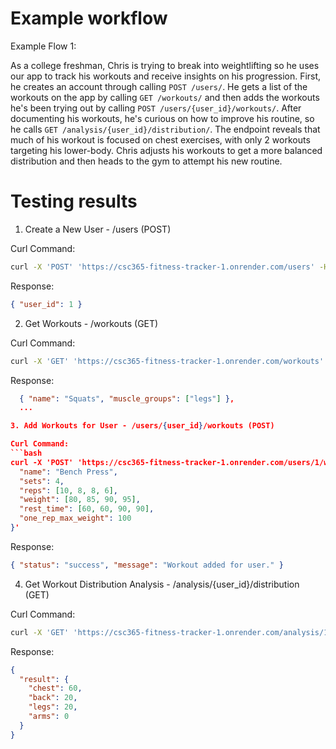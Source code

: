 # Example workflow
Example Flow 1: 

As a college freshman, Chris is trying to break into weightlifting so he uses our app to track his workouts and receive insights on his progression. First, he creates an account through calling `POST /users/`. He gets a list of the workouts on the app by calling `GET /workouts/` and then adds the workouts he's been trying out by calling `POST /users/{user_id}/workouts/`. After documenting his workouts, he's curious on how to improve his routine, so he calls `GET /analysis/{user_id}/distribution/`. The endpoint reveals that much of his workout is focused on chest exercises, with only 2 workouts targeting his lower-body. Chris adjusts his workouts to get a more balanced distribution and then heads to the gym to attempt his new routine.

  
# Testing results

1. Create a New User - /users (POST)

Curl Command:
```bash
curl -X 'POST' 'https://csc365-fitness-tracker-1.onrender.com/users' -H 'Content-Type: application/json' -d '{"first_name": "Chris", "last_name": "Smith"}'
```
Response:
```json
{ "user_id": 1 }
```
2. Get Workouts - /workouts (GET)

Curl Command:
```bash
curl -X 'GET' 'https://csc365-fitness-tracker-1.onrender.com/workouts' -H 'accept: application/json'
```
Response:
```json
  { "name": "Squats", "muscle_groups": ["legs"] },
  ...

3. Add Workouts for User - /users/{user_id}/workouts (POST)

Curl Command:
```bash
curl -X 'POST' 'https://csc365-fitness-tracker-1.onrender.com/users/1/workouts' -H 'Content-Type: application/json' -d '{
  "name": "Bench Press",
  "sets": 4,
  "reps": [10, 8, 8, 6],
  "weight": [80, 85, 90, 95],
  "rest_time": [60, 60, 90, 90],
  "one_rep_max_weight": 100
}'
```
Response:
```json
{ "status": "success", "message": "Workout added for user." }
```

4. Get Workout Distribution Analysis - /analysis/{user_id}/distribution (GET)

Curl Command:
```bash
curl -X 'GET' 'https://csc365-fitness-tracker-1.onrender.com/analysis/1/distribution' -H 'accept: application/json'
```
Response:
```json
{
  "result": {
    "chest": 60,
    "back": 20,
    "legs": 20,
    "arms": 0
  }
}

```

